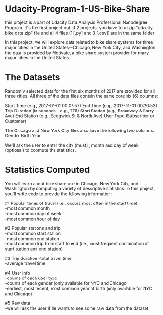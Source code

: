 # Udacity-Program-1-US-Bike-Share

this project is a part of Udacity Data Analysis Professional Nanodegree Program.
it's the first project out of 2 projects.
you have to unzip "udacity bike data.zip" file and all 4 files (1 [.py] and 3 [.csv]) are in the same folder 

In this project, we will explore data related to bike share systems for three major cities in the United States—Chicago, New York City, and Washington
the data is provided by Motivate, a bike share system provider for many major cities in the United States

# The Datasets
Randomly selected data for the first six months of 2017 are provided for all three cities. All three of the data files contain the same core six (6) columns:

Start Time (e.g., 2017-01-01 00:07:57)
End Time (e.g., 2017-01-01 00:20:53)
Trip Duration (in seconds - e.g., 776)
Start Station (e.g., Broadway & Barry Ave)
End Station (e.g., Sedgwick St & North Ave)
User Type (Subscriber or Customer)

The Chicago and New York City files also have the following two columns:
Gender
Birth Year

We'll ask the user to enter the city (must) , month and day of week (optional) to copmute the statistics.

# Statistics Computed
You will learn about bike share use in Chicago, New York City, and Washington by computing a variety of descriptive statistics. In this project, you'll write code to provide the following information:

#1 Popular times of travel (i.e., occurs most often in the start time)    
  -most common month        
  -most common day of week      
  -most common hour of day      
    


#2 Popular stations and trip    
  -most common start station        
  -most common end station      
  -most common trip from start to end (i.e., most frequent combination of start station and end station)        

#3 Trip duration
  -total travel time    
  -average travel time      

#4 User info    
  -counts of each user type     
  -counts of each gender (only available for NYC and Chicago)   
  -earliest, most recent, most common year of birth (only available for NYC and Chicago)        
  
#5 Raw data     
  -we will ask the user if he wants to see some raw data from the dataset       
